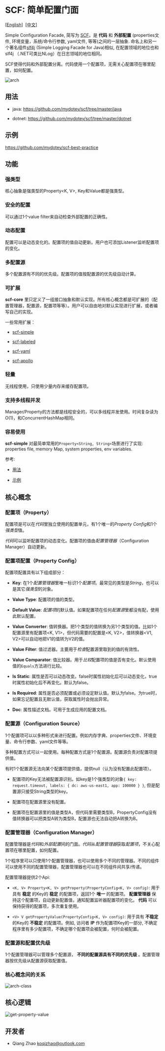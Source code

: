 # SCF: 简单配置门面

[[English](https://github.com/mydotey/scf)]&nbsp;&nbsp;[[中文](https://github.com/mydotey/scf/blob/master/README-cn.md)]

Simple Configuration Facade, 简写为 [SCF](https://github.com/mydotey/scf)。是 **代码** 和 **外部配置** (properties文件, 环境变量，系统/命令行参数, yaml文件, 等等)之间的一层抽象. 命名上和另一个著名组件[slf4j](https://www.slf4j.org/) (Simple Logging Facade for Java)相似, 在配置领域的地位也和slf4j （.NET可类比NLog）在日志领域的地位相同。

SCF使得代码和外部配置分离。代码使用一个配置项，无需关心配置项在哪里配置，如何配置。

![arch](https://raw.githubusercontent.com/mydotey/scf/master/resources/images/scf.png)

## 用法

- java: https://github.com/mydotey/scf/tree/master/java

- dotnet: https://github.com/mydotey/scf/tree/master/dotnet

## 示例

https://github.com/mydotey/scf-best-practice

## 功能

### 强类型

核心抽象是强类型的Property<K, V>, Key和Value都是强类型。

### 安全的配置

可以通过1个value filter来自动检查外部配置的正确性。

### 动态配置

配置可以是动态变化的。配置项的值自动更新。用户也可添加Listener监听配置项的变化。

### 多配置源

多个配置源有不同的优先级。配置项的值按配置源的优先级自动计算。

### 可扩展

**scf-core** 里只定义了一组接口抽象和默认实现。所有核心概念都是可扩展的（配置管理器，配置源，配置项等等）。用户可以自由地对默认实现进行扩展，或者编写自己的实现。

一些常用扩展：

- [scf-simple](https://github.com/mydotey/scf-simple)

- [scf-labeled](https://github.com/mydotey/scf-labeled)

- [scf-yaml](https://github.com/mydotey/scf-yaml)

- [scf-apollo](https://github.com/mydotey/scf-apollo)

### 轻量

无线程使用，只使用少量内存来缓存配置项。

### 支持多线程并发

Manager/Property的方法都是线程安全的，可以多线程并发使用。时间复杂读为O(1)，和ConcurrentHashMap相同。

### 容易使用

**scf-simple** 对最简单常用的`Property<String, String>`场景进行了实现: properties file, memory Map, system properties, env variables.

参考:

- [用法](#用法)

- [示例](#示例)

## 核心概念

### 配置项（Property）

配置项是可以在*代码*里独立使用的配置单元，有1个唯一的*Property Config*和1个*强类型*值。

*代码*可以监听配置项的动态变化。配置项的值由*配置管理器*（Configuration Manager）自动更新。

### 配置项配置（Property Config）

配置项配置具有以下组成部分：

- **Key**: 在1个*配置管理器*里唯一标识1个*配置项*。最常见的类型是*String*，也可以是其它*强类型*的对象。

- **Value Type**: 配置项的值的类型。

- **Default Value**: *配置项*的默认值。如果配置项在任何*配置源*里都没有配，使用此默认配置。

- **Value Converter**: 值转换器。把1个类型的值转换为另1个类型的值。比如1个配置源里有配置项<K, V1>，但代码需要的配置是<K, V2>，值转换器<V1, V2>可以自动地把V1的值转为V2的值。

- **Value Filter**: 值过滤器。主要用于*检查*配置源里取到的值的有效性。

- **Value Comparator**: 值比较器。用于*比较*配置项的值是否有变化。默认使用值的`Equals`方法进行比较。

- **Is Static**: 属性是否可以动态改变。false时属性初始化后可以动态变化，true时属性初始化后不再变化。默认为false。

- **Is Required**: 属性是否必须配置或必须设定默认值。默认为false。为true时，如果忘记配置且无默认值，获取属性时会抛出异常。

- **Doc**: 属性描述文档。可用于生成应用的配置文档。

### 配置源（Configuration Source）

1个配置项可以以多种形式来进行配置。例如内存字典、properties文件、环境变量、命令行参数、yaml文件等等。

多种配置方式可以一起使用。每种配置方式是1个配置源。配置源负责对配置项提供值。

有时1个配置源无法向某个配置项提供值，提供null（认为没有配置此配置项）。

- 配置项的Key无法被配置源识别。如key是1个强类型的对象`{ key: request.timeout, labels: { dc: aws-us-east1, app: 100000 } }`, 但是配置源只接受String类型的key。

- 配置项在配置源里没有配置。

- 配置项在配置源里的值是类型A，但代码里需要类型B，PropertyConfig没有值转换器可以把类型A转为类型B，配置源也无法自动把A转换为B。

### 配置管理器（Configuration Manager）

配置管理器是*代码*和*外部配置*间的门面。*代码*从*配置管理器*获取*配置项*，不关心配置项在哪里配置，如何配置。

1个程序里可以只使用1个配置管理器，也可以使用多个不同的管理器。不同的组件可以使用不同的配置管理器，配置管理器也可以在不同组件间共享/传递。

配置管理器提供2个Api:

- `<K, V> Property<K, V> getProperty(PropertyConfig<K, V> config)`: 用于具有 **稳定** 的Key的 **稳定** 的配置项，返回1个 **唯一** 的配置项。 **配置管理器** 保持这个配置项，自动更新配置值，通知配置监听器配置项的变化。 **代码** 可以保持获得的配置项，多次重复使用。

- `<V> V getPropertyValue(PropertyConfig<K, V> config)`: 用于具有 **不稳定** 的Key的 **不稳定** 的配置项。例如, 访问者 **IP** 作为配置项Key的一部分, 不确定程序里有多少配置项，不确定哪个配置项会被配置，何时会被配置。

### 配置源和配置优先级

1个配置管理器可以管理多个配置源， **不同的配置源具有不同的优先级** 。配置管理器按优先级从配置源获取配置值。

### 核心概念间的关系

![arch-class](https://raw.githubusercontent.com/mydotey/scf/master/resources/images/scf-class.png)

## 核心逻辑

![get-property-value](https://raw.githubusercontent.com/mydotey/scf/master/resources/images/get-property-value.png)

## 开发者

- Qiang Zhao <koqizhao@outlook.com>

